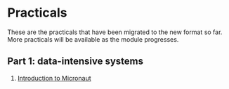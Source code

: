 # Practicals

These are the practicals that have been migrated to the new format so far.
More practicals will be available as the module progresses.

## Part 1: data-intensive systems

1. [Introduction to Micronaut](practicals/01-intro-micronaut.md)

